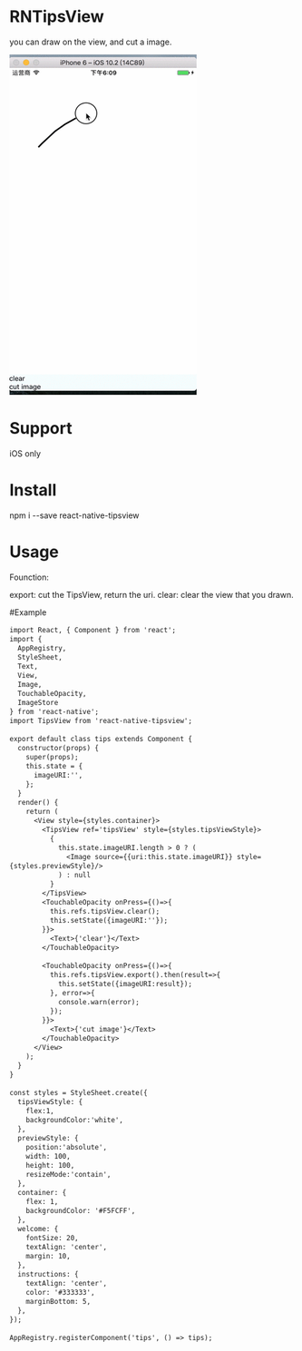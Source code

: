 # RNTipsView

you can draw on the view, and cut a image.

![](https://github.com/MagicalYan/RNTipsView/blob/master/snapshot.gif?raw=true)

# Support

iOS only

# Install
npm i --save react-native-tipsview

# Usage
Founction:

export: cut the TipsView, return the uri.
clear: clear the view that you drawn.

#Example

```
import React, { Component } from 'react';
import {
  AppRegistry,
  StyleSheet,
  Text,
  View,
  Image,
  TouchableOpacity,
  ImageStore
} from 'react-native';
import TipsView from 'react-native-tipsview';

export default class tips extends Component {
  constructor(props) {
    super(props);
    this.state = {
      imageURI:'',
    };
  }
  render() {
    return (
      <View style={styles.container}>
        <TipsView ref='tipsView' style={styles.tipsViewStyle}>
          {
            this.state.imageURI.length > 0 ? (
              <Image source={{uri:this.state.imageURI}} style={styles.previewStyle}/>
            ) : null
          }
        </TipsView>
        <TouchableOpacity onPress={()=>{
          this.refs.tipsView.clear();
          this.setState({imageURI:''});
        }}>
          <Text>{'clear'}</Text>
        </TouchableOpacity>

        <TouchableOpacity onPress={()=>{
          this.refs.tipsView.export().then(result=>{
            this.setState({imageURI:result});
          }, error=>{
            console.warn(error);
          });
        }}>
          <Text>{'cut image'}</Text>
        </TouchableOpacity>
      </View>
    );
  }
}

const styles = StyleSheet.create({
  tipsViewStyle: {
    flex:1,
    backgroundColor:'white',
  },
  previewStyle: {
    position:'absolute',
    width: 100,
    height: 100,
    resizeMode:'contain',
  },
  container: {
    flex: 1,
    backgroundColor: '#F5FCFF',
  },
  welcome: {
    fontSize: 20,
    textAlign: 'center',
    margin: 10,
  },
  instructions: {
    textAlign: 'center',
    color: '#333333',
    marginBottom: 5,
  },
});

AppRegistry.registerComponent('tips', () => tips);
```
